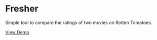 # Fresher
Simple tool to compare the ratings of two movies on Rotten Tomatoes.

[View Demo](http://twinraven.github.io/Fresher/dist/)
